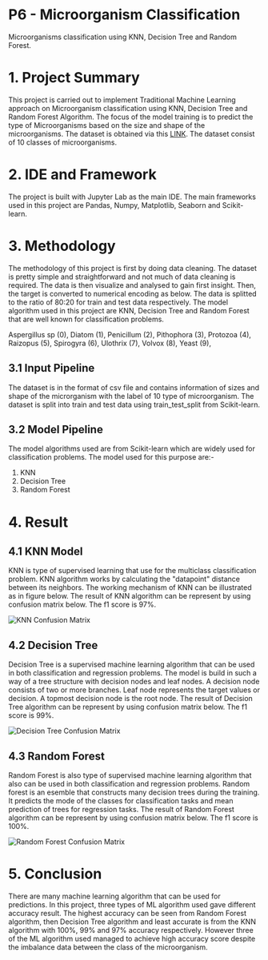 # P6 - Microorganism Classification
 Microorganisms classification using KNN, Decision Tree and Random Forest.

# 1. Project Summary

This project is carried out to implement Traditional Machine Learning approach on Microorganism classification using KNN, Decision Tree and Random Forest Algorithm. The focus of the model training is to predict the type of Microorganisms based on the size and shape of the microorganisms. The dataset is obtained via this [LINK](https://www.kaggle.com/datasets/sayansh001/microbes-dataset?resource=download). The dataset consist of 10 classes of microorganisms.

# 2. IDE and Framework

The project is built with Jupyter Lab as the main IDE. The main frameworks used in this project are Pandas, Numpy, Matplotlib, Seaborn and Scikit-learn.

# 3. Methodology

The methodology of this project is first by doing data cleaning. The dataset is pretty simple and straightforward and not much of data cleaning is required.  The data is then visualize and analysed to gain first insight. Then, the target is converted to numerical encoding as below. The data is splitted to the ratio of 80:20 for train and test data respectively. The model algorithm used in this project are KNN, Decision Tree and Random Forest that are well known for classification problems.

Aspergillus sp (0),
Diatom         (1),
Penicillum     (2),
Pithophora     (3),
Protozoa       (4),
Raizopus       (5),
Spirogyra      (6),
Ulothrix       (7),
Volvox         (8),
Yeast          (9),

## 3.1 Input Pipeline

The dataset is in the format of csv file and contains information of sizes and shape of the microrganism with the label of 10 type of microorganism. The dataset is split into train and test data using train_test_split from Scikit-learn. 

## 3.2 Model Pipeline

The model algorithms used are from Scikit-learn which are widely used for classification problems. The model used for this purpose are:-
1. KNN
2. Decision Tree
3. Random Forest

# 4. Result

## 4.1 KNN Model

KNN is type of supervised learning that use for the multiclass classification problem. KNN algorithm works by calculating the "datapoint" distance between its neighbors. The working mechanism of KNN can be illustrated as in figure below. The result of KNN algorithm can be represent by using confusion matrix below. The f1 score is 97%.

![KNN Confusion Matrix](https://user-images.githubusercontent.com/100177902/167408451-75f7f8d7-e7a6-47c5-bb2d-122649aeb16a.png)

## 4.2 Decision Tree

Decision Tree is a supervised machine learning algorithm that can be used in both classification and regression problems. The model is build in such a way of a tree structure with decision nodes and leaf nodes. A decision node consists of two or more branches. Leaf node represents the target values or decision. A topmost decision node is the root node. The result of Decision Tree algorithm can be represent by using confusion matrix below. The f1 score is 99%.

![Decision Tree Confusion Matrix](https://user-images.githubusercontent.com/100177902/167408997-32cb4621-fb62-46c8-9794-a05ed021ef71.png)

## 4.3 Random Forest

Random Forest is also type of supervised machine learning algorithm that also can be used in both classification and regression problems. Random forest is an esemble that constructs many decision trees during the training. It predicts the mode of the classes for classification tasks and mean prediction of trees for regression tasks. The result of Random Forest algorithm can be represent by using confusion matrix below. The f1 score is 100%.

![Random Forest Confusion Matrix](https://user-images.githubusercontent.com/100177902/167409272-c25f4bc7-d800-482b-bcdf-ec606c2fd210.png)

# 5. Conclusion

There are many machine learning algorithm that can be used for predictions. In this project, three types of ML algorithm used gave different accuracy result. The highest accuracy can be seen from Random Forest algorithm, then Decision Tree algorithm and least accurate is from the KNN algorithm with 100%, 99% and 97% accuracy respectively. However three of the ML algorithm used managed to achieve high accuracy score despite the imbalance data between the class of the microorganism.


